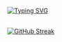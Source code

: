 [![Typing SVG](https://readme-typing-svg.herokuapp.com?font=Fira+Code&size=25&pause=1000&color=A8F718&center=true&vCenter=true&repeat=false&random=false&width=800&lines=Hello%2C++I'm+Diego+M%C3%BCller;I'm+27+years+old+;I'm+a+data+analyst;It's+a+pleasure+to+have+you+here)](https://git.io/typing-svg)
<br><br>

[![GitHub Streak](https://github-readme-streak-stats.herokuapp.com?user=h4ns7&theme=ads-juicy-fresh&locale=pt_BR&date_format=j%20M%5B%20Y%5D)](https://git.io/streak-stats)




 
